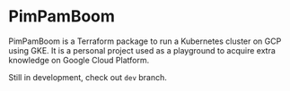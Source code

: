 # PimPamBoom

PimPamBoom is a Terraform package to run a Kubernetes cluster on GCP using GKE. It is a personal project used as a playground to acquire extra knowledge on Google Cloud Platform.

Still in development, check out `dev` branch.
